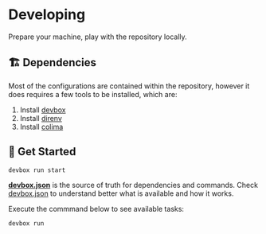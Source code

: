 # Developing

Prepare your machine, play with the repository locally.

## :building_construction: Dependencies 

Most of the configurations are contained within the repository, however it
does requires a few tools to be installed, which are:

1. Install [devbox]
1. Install [direnv]
1. Install [colima]

## :rocket: Get Started

```sh
devbox run start
```

**[devbox.json][db-json]** is the source of truth for dependencies and commands.
Check [devbox.json][db-json] to understand better what is available and how it
works.

Execute the commmand below to see available tasks:

```sh
devbox run
```

[devbox]: https://www.jetify.com/devbox/docs/contributor-quickstart
[direnv]: https://direnv.net/docs/installation.html
[colima]: https://github.com/abiosoft/colima?tab=readme-ov-file#installation
[db-json]: ../devbox.json "devbox.json"
